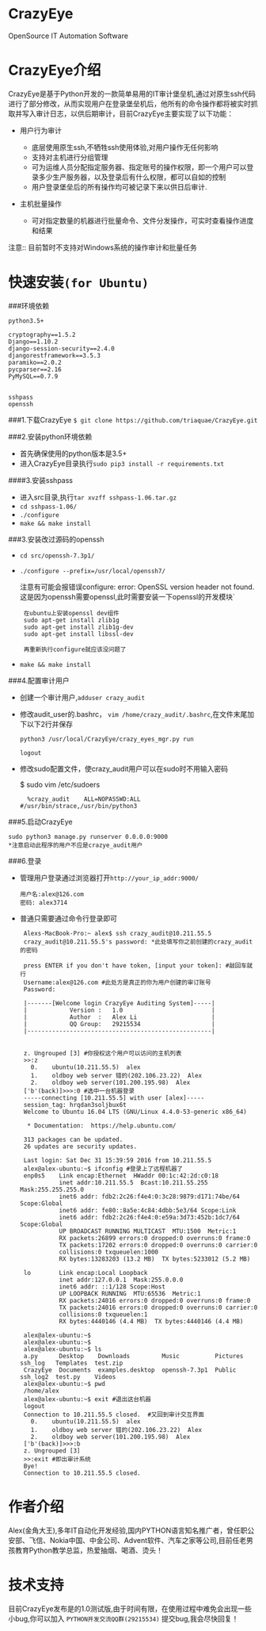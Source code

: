 # CrazyEye
OpenSource IT Automation Software



CrazyEye介绍
==================
CrazyEye是基于Python开发的一款简单易用的IT审计堡垒机,通过对原生ssh代码进行了部分修改，从而实现用户在登录堡垒机后，他所有的命令操作都将被实时抓取并写入审计日志，以供后期审计，目前CrazyEye主要实现了以下功能：

- 用户行为审计

   - 底层使用原生ssh,不牺牲ssh使用体验,对用户操作无任何影响
   - 支持对主机进行分组管理
   - 可为运维人员分配指定服务器、指定账号的操作权限，即一个用户可以登录多少生产服务器，以及登录后有什么权限，都可以自如的控制
   - 用户登录堡垒后的所有操作均可被记录下来以供日后审计.

- 主机批量操作
   - 可对指定数量的机器进行批量命令、文件分发操作，可实时查看操作进度和结果

注意:: 目前暂时不支持对Windows系统的操作审计和批量任务


快速安装`(for Ubuntu)`
========
###环境依赖

    python3.5+
    
    cryptography==1.5.2
    Django==1.10.2
    django-session-security==2.4.0
    djangorestframework==3.5.3
    paramiko==2.0.2
    pycparser==2.16
    PyMySQL==0.7.9
    
    
    sshpass 
    openssh
    


###1.下载CrazyEye
`$ git clone https://github.com/triaquae/CrazyEye.git`

###2.安装python环境依赖

*  首先确保使用的python版本是3.5+
*  进入CrazyEye目录执行`sudo pip3 install -r requirements.txt `

####3.安装sshpass
*  进入src目录,执行`tar xvzff sshpass-1.06.tar.gz`
*  `cd sshpass-1.06/`
*  `./configure`
*  `make && make install`


###3.安装改过源码的openssh 
* `cd src/openssh-7.3p1/`
*  `./configure --prefix=/usr/local/openssh7/ `
 
    注意有可能会报错误configure: error: OpenSSL version header not found.这是因为openssh需要openssl,此时需要安装一下openssl的开发模块` 
    
        在ubuntu上安装openssl dev组件
        sudo apt-get install zlib1g
        sudo apt-get install zlib1g-dev
        sudo apt-get install libssl-dev
        
        再重新执行configure就应该没问题了

*  `make && make install`

###4.配置审计用户 
*   创建一个审计用户,`adduser crazy_audit`
*   修改audit_user的.bashrc， `vim /home/crazy_audit/.bashrc`,在文件末尾加下以下2行并保存

        python3 /usr/local/CrazyEye/crazy_eyes_mgr.py run
        
        logout

* 修改sudo配置文件，使crazy_audit用户可以在sudo时不用输入密码
  
    $ sudo vim /etc/sudoers
    
        %crazy_audit    ALL=NOPASSWD:ALL #/usr/bin/strace,/usr/bin/python3


###5.启动CrazyEye


    sudo python3 manage.py runserver 0.0.0.0:9000
    *注意启动此程序的用户不应是crazye_audit用户
    

###6.登录
*   管理用户登录通过浏览器打开`http://your_ip_addr:9000/`
    
        用户名:alex@126.com
        密码: alex3714 


*  普通只需要通过命令行登录即可 
 
        Alexs-MacBook-Pro:~ alex$ ssh crazy_audit@10.211.55.5
        crazy_audit@10.211.55.5's password: *此处填写你之前创建的crazy_audit的密码
        
        press ENTER if you don't have token, [input your token]: #敲回车就行
        Username:alex@126.com #此处方是真正的你为用户创建的审订账号
        Password:
        
        |-------[Welcome login CrazyEye Auditing System]-----|
        |            Version :   1.0                         |
        |            Author  :   Alex Li                     |
        |            QQ Group:   29215534                    |
        |----------------------------------------------------|
        
        
        z. Ungrouped [3] #你授权这个用户可以访问的主机列表 
        >>:z
          0.	ubuntu(10.211.55.5)  alex
          1.	oldboy web server 错的(202.106.23.22)  Alex
          2.	oldboy web server(101.200.195.98)  Alex
        ['b'(back)]>>>:0 #选中一台机器登录
        -----connecting [10.211.55.5] with user [alex]-----
        session_tag: hrqdan3soljbux6t
        Welcome to Ubuntu 16.04 LTS (GNU/Linux 4.4.0-53-generic x86_64)
        
         * Documentation:  https://help.ubuntu.com/
        
        313 packages can be updated.
        26 updates are security updates.
        
        Last login: Sat Dec 31 15:39:59 2016 from 10.211.55.5
        alex@alex-ubuntu:~$ ifconfig #登录上了远程机器了
        enp0s5    Link encap:Ethernet  HWaddr 00:1c:42:2d:c0:18  
                  inet addr:10.211.55.5  Bcast:10.211.55.255  Mask:255.255.255.0
                  inet6 addr: fdb2:2c26:f4e4:0:3c28:9879:d171:74be/64 Scope:Global
                  inet6 addr: fe80::8a5e:4c84:4dbb:5e3/64 Scope:Link
                  inet6 addr: fdb2:2c26:f4e4:0:e59a:3d73:452b:1dc7/64 Scope:Global
                  UP BROADCAST RUNNING MULTICAST  MTU:1500  Metric:1
                  RX packets:26899 errors:0 dropped:0 overruns:0 frame:0
                  TX packets:17202 errors:0 dropped:0 overruns:0 carrier:0
                  collisions:0 txqueuelen:1000 
                  RX bytes:13283203 (13.2 MB)  TX bytes:5233012 (5.2 MB)
        
        lo        Link encap:Local Loopback  
                  inet addr:127.0.0.1  Mask:255.0.0.0
                  inet6 addr: ::1/128 Scope:Host
                  UP LOOPBACK RUNNING  MTU:65536  Metric:1
                  RX packets:24016 errors:0 dropped:0 overruns:0 frame:0
                  TX packets:24016 errors:0 dropped:0 overruns:0 carrier:0
                  collisions:0 txqueuelen:1 
                  RX bytes:4440146 (4.4 MB)  TX bytes:4440146 (4.4 MB)
        
        alex@alex-ubuntu:~$ 
        alex@alex-ubuntu:~$ 
        alex@alex-ubuntu:~$ ls
        a.py      Desktop    Downloads         Music          Pictures  ssh_log   Templates  test.zip
        CrazyEye  Documents  examples.desktop  openssh-7.3p1  Public    ssh_log2  test.py    Videos
        alex@alex-ubuntu:~$ pwd
        /home/alex
        alex@alex-ubuntu:~$ exit #退出这台机器 
        logout
        Connection to 10.211.55.5 closed.  #又回到审计交互界面
          0.	ubuntu(10.211.55.5)  alex
          1.	oldboy web server 错的(202.106.23.22)  Alex
          2.	oldboy web server(101.200.195.98)  Alex
        ['b'(back)]>>>:b
        z. Ungrouped [3]
        >>:exit #即出审计系统 
        Bye!
        Connection to 10.211.55.5 closed. 




作者介绍
=============

Alex(金角大王),多年IT自动化开发经验,国内PYTHON语言知名推广者，曾任职公安部、飞信、Nokia中国、中金公司、Advent软件、汽车之家等公司,目前任老男孩教育Python教学总监，热爱抽烟、喝酒、烫头！


技术支持
=============

目前CrazyEye发布是的1.0测试版,由于时间有限，在使用过程中难免会出现一些小bug,你可以加入 `PYTHON开发交流QQ群(29215534)` 提交bug,我会尽快回复！
